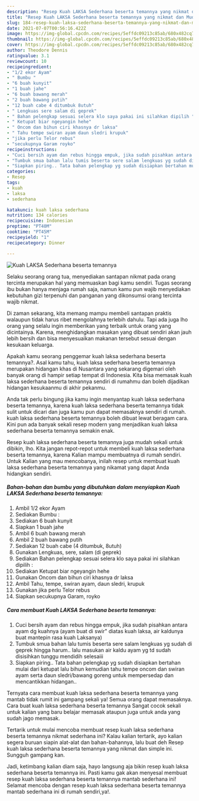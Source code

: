 ```yaml
---
description: "Resep Kuah LAKSA Sederhana beserta temannya yang nikmat dan Mudah Dibuat"
title: "Resep Kuah LAKSA Sederhana beserta temannya yang nikmat dan Mudah Dibuat"
slug: 184-resep-kuah-laksa-sederhana-beserta-temannya-yang-nikmat-dan-mudah-dibuat
date: 2021-07-07T00:56:16.422Z
image: https://img-global.cpcdn.com/recipes/5effdc09213c85ab/680x482cq70/kuah-laksa-sederhana-beserta-temannya-foto-resep-utama.jpg
thumbnail: https://img-global.cpcdn.com/recipes/5effdc09213c85ab/680x482cq70/kuah-laksa-sederhana-beserta-temannya-foto-resep-utama.jpg
cover: https://img-global.cpcdn.com/recipes/5effdc09213c85ab/680x482cq70/kuah-laksa-sederhana-beserta-temannya-foto-resep-utama.jpg
author: Theodore Dennis
ratingvalue: 3.1
reviewcount: 10
recipeingredient:
- "1/2 ekor Ayam"
- " Bumbu "
- "6 buah kunyit"
- "1 buah jahe"
- "6 buah bawang merah"
- "2 buah bawang putih"
- "12 buah cabe 4 ditumbuk 8utuh"
- " Lengkuas sere salam di geprek"
- " Bahan pelengkap sesuai selera klo saya pakai ini silahkan dipilih "
- " Ketupat biar ngeyangin hehe"
- " Oncom dan bihun ciri khasnya dr laksa"
- " Tahu tempe swiran ayam daun sledri krupuk"
- "jika perlu Telor rebus"
- "secukupnya Garam royko"
recipeinstructions:
- "Cuci bersih ayam dan rebus hingga empuk, jika sudah pisahkan antara ayam dg kuahnya (ayam buat di swir&#34; diatas kuah laksa, air kaldunya buat mantepin rasa kuah Laksanya)"
- "Tumbuk smua bahan lalu tumis beserta sere salam lengkuas yg sudah di geprek hingga harum.. lalu masukan air kaldu ayam yg td sudah disisihkan tunggu mendidih selesaiii"
- "Siapkan piring.. Tata bahan pelengkap yg sudah disiapkan bertahan mulai dari ketupat lalu bihun kemudian tahu tempe oncom dan swiran ayam serta daun sledri/bawang goreng untuk mempersedap dan mencantikkan hidangan.."
categories:
- Resep
tags:
- kuah
- laksa
- sederhana

katakunci: kuah laksa sederhana 
nutrition: 134 calories
recipecuisine: Indonesian
preptime: "PT40M"
cooktime: "PT45M"
recipeyield: "1"
recipecategory: Dinner

---
```



![Kuah LAKSA Sederhana beserta temannya](https://img-global.cpcdn.com/recipes/5effdc09213c85ab/680x482cq70/kuah-laksa-sederhana-beserta-temannya-foto-resep-utama.jpg)

Selaku seorang orang tua, menyediakan santapan nikmat pada orang tercinta merupakan hal yang memuaskan bagi kamu sendiri. Tugas seorang ibu bukan hanya menjaga rumah saja, namun kamu pun wajib menyediakan kebutuhan gizi terpenuhi dan panganan yang dikonsumsi orang tercinta wajib nikmat.

Di zaman  sekarang, kita memang mampu membeli santapan praktis walaupun tidak harus ribet mengolahnya terlebih dahulu. Tapi ada juga lho orang yang selalu ingin memberikan yang terbaik untuk orang yang dicintainya. Karena, menghidangkan masakan yang dibuat sendiri akan jauh lebih bersih dan bisa menyesuaikan makanan tersebut sesuai dengan kesukaan keluarga. 



Apakah kamu seorang penggemar kuah laksa sederhana beserta temannya?. Asal kamu tahu, kuah laksa sederhana beserta temannya merupakan hidangan khas di Nusantara yang sekarang digemari oleh banyak orang di hampir setiap tempat di Indonesia. Kita bisa memasak kuah laksa sederhana beserta temannya sendiri di rumahmu dan boleh dijadikan hidangan kesukaanmu di akhir pekanmu.

Anda tak perlu bingung jika kamu ingin menyantap kuah laksa sederhana beserta temannya, karena kuah laksa sederhana beserta temannya tidak sulit untuk dicari dan juga kamu pun dapat memasaknya sendiri di rumah. kuah laksa sederhana beserta temannya boleh dibuat lewat beragam cara. Kini pun ada banyak sekali resep modern yang menjadikan kuah laksa sederhana beserta temannya semakin enak.

Resep kuah laksa sederhana beserta temannya juga mudah sekali untuk dibikin, lho. Kita jangan repot-repot untuk membeli kuah laksa sederhana beserta temannya, karena Kalian mampu membuatnya di rumah sendiri. Untuk Kalian yang mau mencobanya, inilah resep untuk membuat kuah laksa sederhana beserta temannya yang nikamat yang dapat Anda hidangkan sendiri.

<!--inarticleads1-->

##### Bahan-bahan dan bumbu yang dibutuhkan dalam menyiapkan Kuah LAKSA Sederhana beserta temannya:

1. Ambil 1/2 ekor Ayam
1. Sediakan  Bumbu :
1. Sediakan 6 buah kunyit
1. Siapkan 1 buah jahe
1. Ambil 6 buah bawang merah
1. Ambil 2 buah bawang putih
1. Sediakan 12 buah cabe (4 ditumbuk, 8utuh)
1. Gunakan  Lengkuas, sere, salam (di geprek)
1. Sediakan  Bahan pelengkap sesuai selera klo saya pakai ini silahkan dipilih :
1. Sediakan  Ketupat biar ngeyangin hehe
1. Gunakan  Oncom dan bihun ciri khasnya dr laksa
1. Ambil  Tahu, tempe, swiran ayam, daun sledri, krupuk
1. Gunakan jika perlu Telor rebus
1. Siapkan secukupnya Garam, royko




<!--inarticleads2-->

##### Cara membuat Kuah LAKSA Sederhana beserta temannya:

1. Cuci bersih ayam dan rebus hingga empuk, jika sudah pisahkan antara ayam dg kuahnya (ayam buat di swir&#34; diatas kuah laksa, air kaldunya buat mantepin rasa kuah Laksanya)
1. Tumbuk smua bahan lalu tumis beserta sere salam lengkuas yg sudah di geprek hingga harum.. lalu masukan air kaldu ayam yg td sudah disisihkan tunggu mendidih selesaiii
1. Siapkan piring.. Tata bahan pelengkap yg sudah disiapkan bertahan mulai dari ketupat lalu bihun kemudian tahu tempe oncom dan swiran ayam serta daun sledri/bawang goreng untuk mempersedap dan mencantikkan hidangan..




Ternyata cara membuat kuah laksa sederhana beserta temannya yang mantab tidak rumit ini gampang sekali ya! Semua orang dapat memasaknya. Cara buat kuah laksa sederhana beserta temannya Sangat cocok sekali untuk kalian yang baru belajar memasak ataupun juga untuk anda yang sudah jago memasak.

Tertarik untuk mulai mencoba membuat resep kuah laksa sederhana beserta temannya nikmat sederhana ini? Kalau kalian tertarik, ayo kalian segera buruan siapin alat-alat dan bahan-bahannya, lalu buat deh Resep kuah laksa sederhana beserta temannya yang nikmat dan simple ini. Sungguh gampang kan. 

Jadi, ketimbang kalian diam saja, hayo langsung aja bikin resep kuah laksa sederhana beserta temannya ini. Pasti kamu gak akan menyesal membuat resep kuah laksa sederhana beserta temannya mantab sederhana ini! Selamat mencoba dengan resep kuah laksa sederhana beserta temannya mantab sederhana ini di rumah sendiri,ya!.

